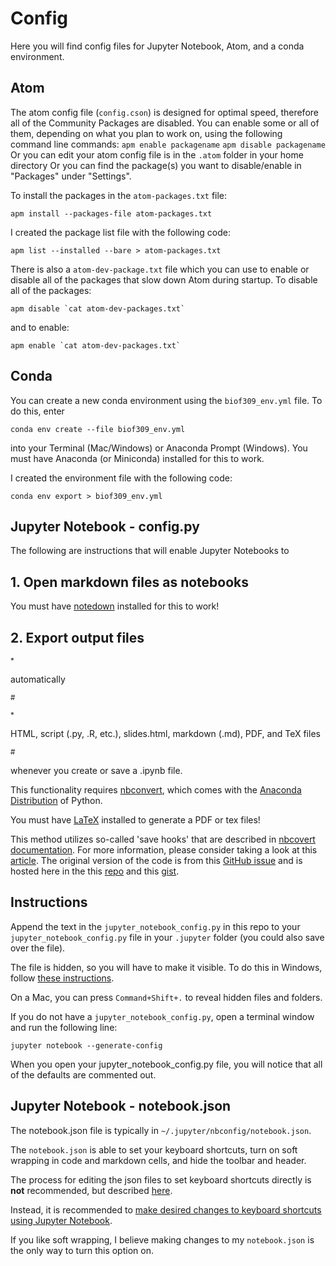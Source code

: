 # Config

Here you will find config files for Jupyter Notebook, Atom, and a conda environment.

## Atom

The atom config file (`config.cson`) is designed for optimal speed, therefore all of the Community Packages are disabled. You can enable some or all of them, depending on what you plan to work on, using the following command line commands: `apm enable packagename` `apm disable packagename` Or you can edit your atom config file is in the `.atom` folder in your home directory Or you can find the package(s) you want to disable/enable in "Packages" under "Settings".

To install the packages in the `atom-packages.txt` file:

`apm install --packages-file atom-packages.txt`

I created the package list file with the following code:

`apm list --installed --bare > atom-packages.txt`

There is also a `atom-dev-package.txt` file which you can use to enable or disable all of the packages that slow down Atom during startup. To disable all of the packages:

```
apm disable `cat atom-dev-packages.txt`
```

and to enable:

```
apm enable `cat atom-dev-packages.txt`
```

## Conda

You can create a new conda environment using the `biof309_env.yml` file. To do this, enter

`conda env create --file biof309_env.yml`

into your Terminal (Mac/Windows) or Anaconda Prompt (Windows). You must have Anaconda (or Miniconda) installed for this to work.

I created the environment file with the following code:

`conda env export > biof309_env.yml`

## Jupyter Notebook - config.py

The following are instructions that will enable Jupyter Notebooks to

## 1\. Open markdown files as notebooks

You must have [notedown](https://github.com/aaren/notedown) installed for this to work!

## 2\. Export output files

<sup>*</sup>

 automatically

<sup>#</sup>

<sup>*</sup>

HTML, script (.py, .R, etc.), slides.html, markdown (.md), PDF, and TeX files<br>


<sup>#</sup>

whenever you create or save a .ipynb file.

This functionality requires [nbconvert](https://nbconvert.readthedocs.io/en/latest/install.html#installing-nbconvert), which comes with the [Anaconda Distribution](https://www.anaconda.com/download/) of Python.

You must have [LaTeX](https://nbconvert.readthedocs.io/en/latest/install.html#installing-tex) installed to generate a PDF or tex files!

This method utilizes so-called 'save hooks' that are described in [nbcovert documentation](http://jupyter-notebook.readthedocs.io/en/latest/extending/savehooks.html). For more information, please consider taking a look at this [article](https://svds.com/jupyter-notebook-best-practices-for-data-science/). The original version of the code is from this [GitHub issue](https://github.com/ipython/ipython/issues/8009) and is hosted here in the this [repo](https://github.com/jbwhit/til/blob/master/jupyter/autosave_html_py.md) and this [gist](https://gist.github.com/jbwhit/881bdeeaae3e4128947c).

## Instructions

Append the text in the `jupyter_notebook_config.py` in this repo to your `jupyter_notebook_config.py` file in your `.jupyter` folder (you could also save over the file).

The file is hidden, so you will have to make it visible. To do this in Windows, follow [these instructions](https://www.howtogeek.com/howto/windows-vista/show-hidden-files-and-folders-in-windows-vista/).

On a Mac, you can press `Command+Shift+.` to reveal hidden files and folders.

If you do not have a `jupyter_notebook_config.py`, open a terminal window and run the following line:

`jupyter notebook --generate-config`

When you open your jupyter_notebook_config.py file, you will notice that all of the defaults are commented out.

## Jupyter Notebook - notebook.json

The notebook.json file is typically in `~/.jupyter/nbconfig/notebook.json`.

The `notebook.json` is able to set your keyboard shortcuts, turn on soft wrapping in code and markdown cells, and hide the toolbar and header.

The process for editing the json files to set keyboard shortcuts directly is **not** recommended, but described [here](http://jupyter-notebook.readthedocs.io/en/latest/extending/keymaps.html).

Instead, it is recommended to [make desired changes to keyboard shortcuts using Jupyter Notebook](http://jupyter-notebook.readthedocs.io/en/latest/examples/Notebook/Custom%20Keyboard%20Shortcuts.html).

If you like soft wrapping, I believe making changes to my `notebook.json` is the only way to turn this option on.

